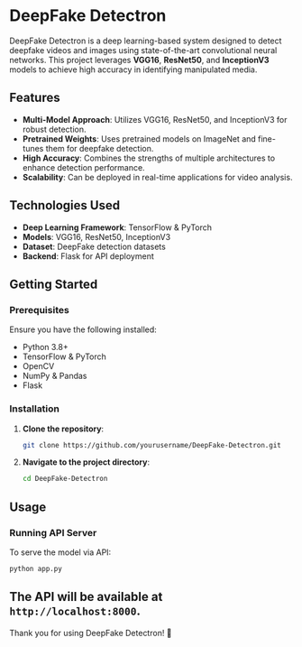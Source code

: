 # DeepFake Detectron

DeepFake Detectron is a deep learning-based system designed to detect deepfake videos and images using state-of-the-art convolutional neural networks. This project leverages **VGG16**, **ResNet50**, and **InceptionV3** models to achieve high accuracy in identifying manipulated media.

## Features

- **Multi-Model Approach**: Utilizes VGG16, ResNet50, and InceptionV3 for robust detection.
- **Pretrained Weights**: Uses pretrained models on ImageNet and fine-tunes them for deepfake detection.
- **High Accuracy**: Combines the strengths of multiple architectures to enhance detection performance.
- **Scalability**: Can be deployed in real-time applications for video analysis.

## Technologies Used

- **Deep Learning Framework**: TensorFlow & PyTorch
- **Models**: VGG16, ResNet50, InceptionV3
- **Dataset**: DeepFake detection datasets
- **Backend**: Flask for API deployment

## Getting Started

### Prerequisites
Ensure you have the following installed:

- Python 3.8+
- TensorFlow & PyTorch
- OpenCV
- NumPy & Pandas
- Flask 

### Installation

1. **Clone the repository**:
   ```bash
   git clone https://github.com/yourusername/DeepFake-Detectron.git
   ```

2. **Navigate to the project directory**:
   ```bash
   cd DeepFake-Detectron
   ```

## Usage

### Running API Server
To serve the model via API:
```bash
python app.py
```
The API will be available at `http://localhost:8000`.
---

Thank you for using DeepFake Detectron! 🚀
